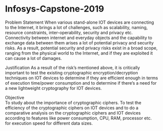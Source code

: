# Infosys-Capstone-2019

Problem Statement
When various stand-alone IOT devices are connecting to the Internet, it brings a lot of challenges, such as scalability, naming, resource constraints, inter-operability, security and privacy etc. Connectivity between internet and everyday objects and the capability to exchange data between them arises a lot of potential privacy and security risks. As a result, potential security and privacy risks exist in a broad scope, ranging from the physical world to the Internet, and if they are exploited it can cause a lot of damages.

Justification 
As a result of the risk’s mentioned above, it is critically important to test the existing cryptographic encryption/decryption techniques on IOT devices to determine if they are efficient enough in terms of execution time/power consumption and to determine if there’s a need for a new lightweight cryptography for IOT devices. 

Objective  
To study about the importance of cryptographic ciphers.
To test the efficiency of the cryptographic ciphers on IOT devices and to do a comparative analysis on the cryptographic ciphers and IOT devices according to features like power consumption, CPU, RAM, processor etc. for execution speed for different data sizes.

